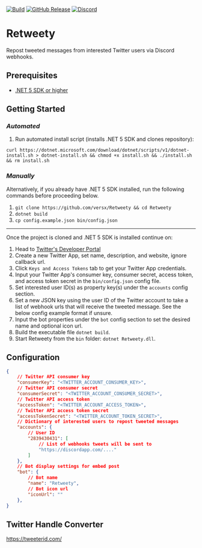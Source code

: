 [![Build](https://github.com/versx/Retweety/workflows/.NET%205.0/badge.svg)](https://github.com/versx/Retweety/actions)
[![GitHub Release](https://img.shields.io/github/release/versx/Retweety.svg)](https://github.com/versx/Retweety/releases/)
[![Discord](https://img.shields.io/discord/552003258000998401.svg?label=&logo=discord&logoColor=ffffff&color=7389D8&labelColor=6A7EC2)](https://discord.gg/zZ9h9Xa)  


# Retweety  
Repost tweeted messages from interested Twitter users via Discord webhooks.  

## Prerequisites  
- [.NET 5 SDK or higher](https://dotnet.microsoft.com/en-us/download/dotnet/5.0)  

## Getting Started  

### _Automated_  
1. Run automated install script (installs .NET 5 SDK and clones repository):  
```
curl https://dotnet.microsoft.com/download/dotnet/scripts/v1/dotnet-install.sh > dotnet-install.sh && chmod +x install.sh && ./install.sh && rm install.sh
```

### _Manually_  
Alternatively, if you already have .NET 5 SDK installed, run the following commands before proceeding below.  

1. `git clone https://github.com/versx/Retweety && cd Retweety`  
2. `dotnet build`  
3. `cp config.example.json bin/config.json`  

---
Once the project is cloned and .NET 5 SDK is installed continue on:  
1. Head to [Twitter's Developer Portal](https://developer.twitter.com/en/portal/dashboard)  
2. Create a new Twitter App, set name, description, and website, ignore callback url.  
3. Click `Keys and Access Tokens` tab to get your Twitter App credentials.  
4. Input your Twitter App's consumer key, consumer secret, access token, and access token secret in the `bin/config.json` config file.  
5. Set interested user ID(s) as property key(s) under the `accounts` config section.  
6. Set a new JSON key using the user ID of the Twitter account to take a list of webhook urls that will receive the tweeted message. See the below config example format if unsure.  
7. Input the bot properties under the `bot` config section to set the desired name and optional icon url.  
8. Build the executable file `dotnet build`.  
9. Start Retweety from the `bin` folder: `dotnet Retweety.dll`.  


## Configuration  
```json
{
    // Twitter API consumer key
    "consumerKey": "<TWITTER_ACCOUNT_CONSUMER_KEY>",
    // Twitter API consumer secret
    "consumerSecret": "<TWITTER_ACCOUNT_CONSUMER_SECRET>",
    // Twitter API access token
    "accessToken": "<TWITTER_ACCOUNT_ACCESS_TOKEN>",
    // Twitter API access token secret
    "accessTokenSecret": "<TWITTER_ACCOUNT_TOKEN_SECRET>",
    // Dictionary of interested users to repost tweeted messages
    "accounts": {
        // User ID
        "2839430431": [
            // List of webhooks tweets will be sent to
            "https://discordapp.com/...."
        ]
    },
    // Bot display settings for embed post
    "bot": {
        // Bot name
        "name": "Retweety",
        // Bot icon url
        "iconUrl": ""
    },
}
```


## Twitter Handle Converter  
https://tweeterid.com/  